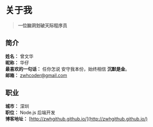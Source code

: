 # 关于我

> **一位脑洞划破天际程序员**

## 简介

**姓名：** 曾文华 <br/>
**昵称：** 华仔<br/>
**最喜欢的一句话：** 任你怎说 安守我本份，始终相信 **沉默是金**。<br/>
**邮箱：** <zwhcoder@gmail.com>

## 职业

**城市：** 深圳<br/>
**职位：** Node.js 后端开发<br/>
**博客地址：** [http://zwhgithub.github.io/](http://zwhgithub.github.io/)
